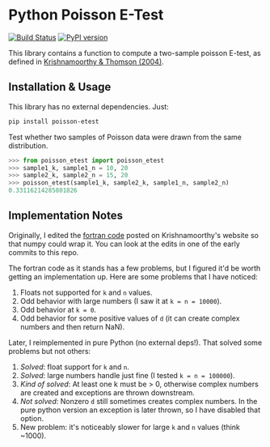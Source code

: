 # Python Poisson E-Test

[![Build Status](https://travis-ci.org/nolanbconaway/poisson-etest.svg?branch=master)](https://travis-ci.org/nolanbconaway/poisson-etest)
[![PyPI version](https://badge.fury.io/py/poisson-etest.svg)](https://badge.fury.io/py/poisson-etest)

This library contains a function to compute a two-sample poisson E-test, as defined
in [Krishnamoorthy & Thomson (2004)](http://www.ucs.louisiana.edu/~kxk4695/JSPI-04.pdf).

## Installation & Usage

This library has no external dependencies. Just:

```sh
pip install poisson-etest
```

Test whether two samples of Poisson data were drawn from the same distribution.

```python
>>> from poisson_etest import poisson_etest
>>> sample1_k, sample1_n = 10, 20
>>> sample2_k, sample2_n = 15, 20
>>> poisson_etest(sample1_k, sample2_k, sample1_n, sample2_n)
0.33116214285801826
```

## Implementation Notes

Originally, I edited the [fortran code](http://www.ucs.louisiana.edu/~kxk4695/statcalc/pois2pval.for)
posted on Krishnamoorthy's website so that numpy could wrap it. You can look at the edits
in one of the early commits to this repo.

The fortran code as it stands has a few problems, but I figured it'd be worth getting an
implementation up. Here are some problems that I have noticed:

1. Floats not supported for `k` and `n` values.
2. Odd behavior with large numbers (I saw it at `k = n = 10000`).
3. Odd behavior at `k = 0`.
4. Odd behavior for some positive values of `d` (it can create complex numbers and then
  return NaN).

Later, I reimplemented in pure Python (no external deps!). That solved some problems but
not others:

1. *Solved*: float support for `k` and `n`.
2. *Solved*: large numbers handle just fine (I tested `k = n = 100000`).
3. *Kind of solved*: At least one k must be > 0, otherwise complex numbers are created
and exceptions are thrown downstream.
4. *Not solved*: Nonzero `d` still sometimes creates complex numbers. In the pure python
version an exception is later thrown, so I have disabled that option.
5. New problem: it's noticeably slower for large `k` and `n` values (think ~1000).
